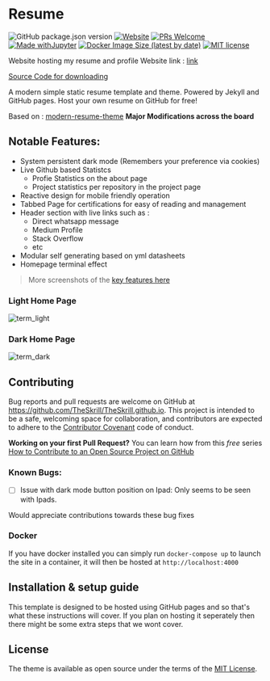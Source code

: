 # Resume 
![GitHub package.json version](https://img.shields.io/github/package-json/v/vinayak19th/vinayak19th.github.io?color=FFD43B&style=for-the-badge)
[![Website](https://img.shields.io/website?down_color=ff3300&down_message=Offline&style=for-the-badge&up_color=339933&up_message=Online&url=https%3A%2F%2Fvinayaksharma.tech%2F)](https://vinayaksharma.tech/)
[![PRs Welcome](https://img.shields.io/badge/PRs-welcome-brightgreen.svg?style=for-the-badge&color=339933)](http://makeapullrequest.com)
[![Made withJupyter](https://img.shields.io/badge/Made%20with-Jekyll-ff3300?style=for-the-badge&logo=Jekyll)](https://jekyllrb.com/)
[![Docker Image Size (latest by date)](https://img.shields.io/docker/image-size/vinayak1998th/resume-container?label=Docker%20Image&logo=Docker&style=for-the-badge)](https://hub.docker.com/repository/docker/vinayak1998th/resume-container)
[![MIT license](https://img.shields.io/badge/License-MIT-blue.svg?&style=for-the-badge&color=FFD43B)](https://lbesson.mit-license.org/)


Website hosting my resume and profile
Website link : <a href="https://vinayak19th.github.io/">link</a>

[Source Code for downloading ](https://github.com/vinayak19th/vinayak19th.github.io/releases/)

A modern simple static resume template and theme. Powered by Jekyll and GitHub pages. Host your own resume on GitHub for free!

Based on : [modern-resume-theme](https://github.com/sproogen/modern-resume-theme) **Major Modifications across the board**


## Notable Features:
* System persistent dark mode (Remembers your preference via cookies)
* Live Github based Statistcs
    * Profie Statistics on the about page
    * Project statistics per repository in the project page
* Reactive design for mobile friendly operation
* Tabbed Page for certifications for easy of reading and management
* Header section with live links such as :
    * Direct whatsapp message
    * Medium Profile
    * Stack Overflow
    * etc
* Modular self generating based on yml datasheets
* Homepage terminal effect

> More screenshots of the [key features here](docs/preview.md)

### Light Home Page
![term_light](./docs/Term/Light_Term.png)
### Dark Home Page
![term_dark](./docs/Term/Dark_Term.png)


## Contributing

Bug reports and pull requests are welcome on GitHub at https://github.com/TheSkrill/TheSkrill.github.io. 
This project is intended to be a safe, welcoming space for collaboration, and contributors are expected to adhere to the [Contributor Covenant](http://contributor-covenant.org) code of conduct.

**Working on your first Pull Request?** You can learn how from this *free* series [How to Contribute to an Open Source Project on GitHub](https://kcd.im/pull-request)

### Known Bugs:
- [ ] Issue with dark mode button position on Ipad: Only seems to be seen with Ipads. 

Would appreciate contributions towards these bug fixes


### Docker

If you have docker installed you can simply run `docker-compose up` to launch the site in a container, it will then be hosted at `http://localhost:4000`

## Installation & setup guide
This template is designed to be hosted using GitHub pages and so that's what these instructions will cover. If you plan on hosting it seperately then there might be some extra steps that we wont cover.


## License

The theme is available as open source under the terms of the [MIT License](https://opensource.org/licenses/MIT).
